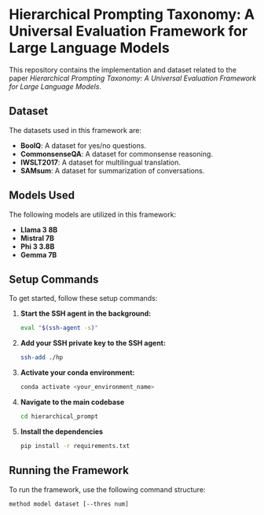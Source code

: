 # Hierarchical Prompting Taxonomy: A Universal Evaluation Framework for Large Language Models

This repository contains the implementation and dataset related to the paper *Hierarchical Prompting Taxonomy: A Universal Evaluation Framework for Large Language Models*.

## Dataset

The datasets used in this framework are:

- **BoolQ**: A dataset for yes/no questions.
- **CommonsenseQA**: A dataset for commonsense reasoning.
- **IWSLT2017**: A dataset for multilingual translation.
- **SAMsum**: A dataset for summarization of conversations.

## Models Used

The following models are utilized in this framework:

- **Llama 3 8B**
- **Mistral 7B**
- **Phi 3 3.8B**
- **Gemma 7B**

## Setup Commands

To get started, follow these setup commands:

1. **Start the SSH agent in the background:**
    ```sh
    eval "$(ssh-agent -s)"
    ```

2. **Add your SSH private key to the SSH agent:**
    ```sh
    ssh-add ./hp
    ```

3. **Activate your conda environment:**
    ```sh
    conda activate <your_environment_name>
    ```
    
4. **Navigate to the main codebase**
   ```sh
   cd hierarchical_prompt
   ```
   
5. **Install the dependencies**
   ```sh
   pip install -r requirements.txt
   ```

## Running the Framework

To run the framework, use the following command structure:

```sh
method model dataset [--thres num]
```
